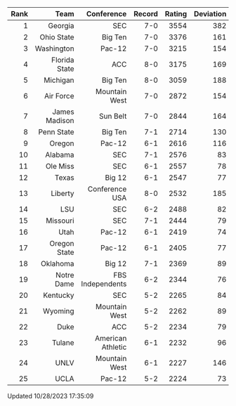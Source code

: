 | Rank  | Team                 | Conference           | Record   | Rating | Deviation |
| ---:  | ---:                 | ---:                 | ---:     | ---:   | ---:      |
| 1     | Georgia              | SEC                  | 7-0      | 3554   | 382       |
| 2     | Ohio State           | Big Ten              | 7-0      | 3376   | 161       |
| 3     | Washington           | Pac-12               | 7-0      | 3215   | 154       |
| 4     | Florida State        | ACC                  | 8-0      | 3175   | 169       |
| 5     | Michigan             | Big Ten              | 8-0      | 3059   | 188       |
| 6     | Air Force            | Mountain West        | 7-0      | 2872   | 154       |
| 7     | James Madison        | Sun Belt             | 7-0      | 2844   | 164       |
| 8     | Penn State           | Big Ten              | 7-1      | 2714   | 130       |
| 9     | Oregon               | Pac-12               | 6-1      | 2616   | 116       |
| 10    | Alabama              | SEC                  | 7-1      | 2576   | 83        |
| 11    | Ole Miss             | SEC                  | 6-1      | 2557   | 78        |
| 12    | Texas                | Big 12               | 6-1      | 2547   | 77        |
| 13    | Liberty              | Conference USA       | 8-0      | 2532   | 185       |
| 14    | LSU                  | SEC                  | 6-2      | 2488   | 82        |
| 15    | Missouri             | SEC                  | 7-1      | 2444   | 79        |
| 16    | Utah                 | Pac-12               | 6-1      | 2419   | 74        |
| 17    | Oregon State         | Pac-12               | 6-1      | 2405   | 77        |
| 18    | Oklahoma             | Big 12               | 7-1      | 2369   | 89        |
| 19    | Notre Dame           | FBS Independents     | 6-2      | 2344   | 76        |
| 20    | Kentucky             | SEC                  | 5-2      | 2265   | 84        |
| 21    | Wyoming              | Mountain West        | 5-2      | 2262   | 89        |
| 22    | Duke                 | ACC                  | 5-2      | 2234   | 79        |
| 23    | Tulane               | American Athletic    | 6-1      | 2232   | 96        |
| 24    | UNLV                 | Mountain West        | 6-1      | 2227   | 146       |
| 25    | UCLA                 | Pac-12               | 5-2      | 2224   | 73        |

Updated 10/28/2023 17:35:09
